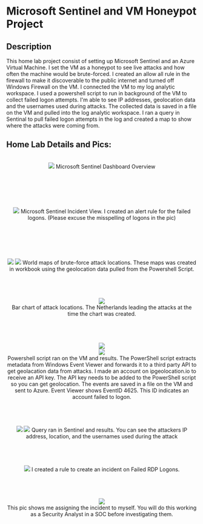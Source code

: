 <h1>Microsoft Sentinel and VM Honeypot Project</h1>

 

<h2>Description</h2>
This home lab project consist of setting up Microsoft Sentinel and an Azure Virtual Machine. I set the VM as a honeypot to see live attacks and how often the machine would be brute-forced. I created an allow all rule in the firewall to make it discoverable to the public internet and turned off Windows Firewall on the VM. I connected the VM to my log analytic workspace. I used a powershell script to run in background of the VM to collect failed logon attempts. I'm able to see IP addresses, geolocation data and the usernames used during attacks. The collected data is saved in a file on the VM and pulled into the log analytic workspace. I ran a query in Sentinal to pull failed logon attempts in the log and created a map to show where the attacks were coming from.
<br />



<h2>Home Lab Details and Pics:</h2>

<p align="center">
<br/>
<img src="https://i.imgur.com/bWHYL2V.png" <br />
Microsoft Sentinel Dashboard Overview
<br />
<br />
<br />
<br />
<br />
<p align="center">
<br/>
<img src="https://i.imgur.com/M0qef5j.png" <br />
Microsoft Sentinel Incident View. I created an alert rule for the failed logons. (Please excuse the misspelling of logons in the pic) 
<br />
<br />
<br />
<br />
<br />
<p align="center">
<br/>
<img src="https://i.imgur.com/vvzyLEb.png" <br />
<img src="https://i.imgur.com/V5DYu9C.png" <br />
World maps of brute-force attack locations. These maps was created in workbook using the geolocation data pulled from the Powershell Script. 
<br />
<br />
<br />
<br />
<br />
<img src="https://i.imgur.com/sgM3HeJ.png" <br />
<br />
Bar chart of attack locations. The Netherlands leading the attacks at the time the chart was created. <bf />
<br />
<br />
<br />
<br />
<br />
<img src="https://i.imgur.com/C7xlB9i.png"
<br />
<br />
<img src="https://i.imgur.com/7xUyjNt.png" <br />
<br />
Powershell script ran on the VM and results. The PowerShell script extracts metadata from Windows Event Viewer and forwards it to a third party API to get geolacation data from attacks. I made an account on ipgeolocation.io to receive an API key. The API key needs to be added to the PowerShell script so you can get geolocation. The events are saved in a file on the VM and sent to Azure. Event Viewer shows EventID 4625. This ID indicates an account failed to logon.
<br />
<br />
<br />
<br />
<br />
<img src="https://i.imgur.com/OqlKLR1.png" <br />
<img src="https://i.imgur.com/5WAke6O.png" <br />
Query ran in Sentinel and results. You can see the attackers IP address, location, and the usernames used during the attack
<br />
<br />
<br />
<br />
<br />
<img src="https://i.imgur.com/el7m89z.png" <br />
I created a rule to create an incident on Failed RDP Logons.
<br />
<br />
<br />
<br />
<br />
<img src="https://i.imgur.com/PqoHVGW.png" <br />
<br />
This pic shows me assigning the incident to myself. You will do this working as a Security Analyst in a SOC before investigating them.
<br />
<br />
